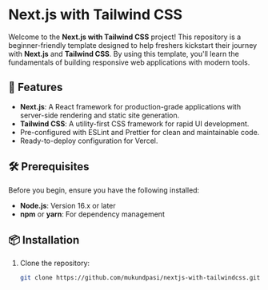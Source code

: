 # Next.js with Tailwind CSS

Welcome to the **Next.js with Tailwind CSS** project! This repository is a beginner-friendly template designed to help freshers kickstart their journey with **Next.js** and **Tailwind CSS**. By using this template, you'll learn the fundamentals of building responsive web applications with modern tools.

## 🚀 Features

- **Next.js**: A React framework for production-grade applications with server-side rendering and static site generation.
- **Tailwind CSS**: A utility-first CSS framework for rapid UI development.
- Pre-configured with ESLint and Prettier for clean and maintainable code.
- Ready-to-deploy configuration for Vercel.

## 🛠️ Prerequisites

Before you begin, ensure you have the following installed:

- **Node.js**: Version 16.x or later
- **npm** or **yarn**: For dependency management

## 📦 Installation

1. Clone the repository:
   ```bash
   git clone https://github.com/mukundpasi/nextjs-with-tailwindcss.git
